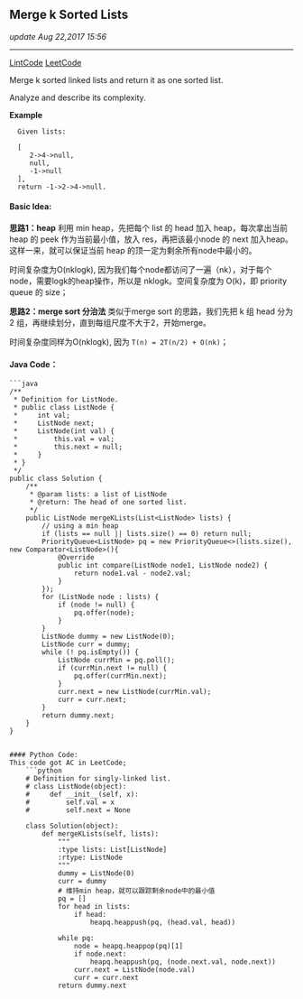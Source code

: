 ## Merge k Sorted Lists
_update Aug 22,2017  15:56_

---
[LintCode](http://www.lintcode.com/en/problem/merge-k-sorted-lists/)
[LeetCode](https://leetcode.com/problems/merge-k-sorted-lists/description/)

Merge k sorted linked lists and return it as one sorted list.

Analyze and describe its complexity.

**Example**

      Given lists:
      
      [
         2->4->null,
         null,
         -1->null
      ],
      return -1->2->4->null.
      
#### Basic Idea:
**思路1：heap**
利用 min heap，先把每个 list 的 head 加入 heap，每次拿出当前 heap 的 peek 作为当前最小值，放入 res，再把该最小node 的 next 加入heap。这样一来，就可以保证当前 heap 的顶一定为剩余所有node中最小的。

时间复杂度为O(nklogk), 因为我们每个node都访问了一遍（nk），对于每个node，需要logk的heap操作，所以是 nklogk。空间复杂度为 O(k)，即 priority queue 的 size；

**思路2：merge sort 分治法**
类似于merge sort 的思路，我们先把 k 组 head 分为 2 组，再继续划分，直到每组尺度不大于2，开始merge。

时间复杂度同样为O(nklogk), 因为 `T(n) = 2T(n/2) + O(nk)`；

#### Java Code：
    ```java
    /**
     * Definition for ListNode.
     * public class ListNode {
     *     int val;
     *     ListNode next;
     *     ListNode(int val) {
     *         this.val = val;
     *         this.next = null;
     *     }
     * }
     */ 
    public class Solution {
        /**
         * @param lists: a list of ListNode
         * @return: The head of one sorted list.
         */
        public ListNode mergeKLists(List<ListNode> lists) {  
            // using a min heap
            if (lists == null || lists.size() == 0) return null;
            PriorityQueue<ListNode> pq = new PriorityQueue<>(lists.size(), new Comparator<ListNode>(){
                @Override
                public int compare(ListNode node1, ListNode node2) {
                    return node1.val - node2.val;
                }
            });
            for (ListNode node : lists) {
                if (node != null) {
                    pq.offer(node);
                }
            }
            ListNode dummy = new ListNode(0);
            ListNode curr = dummy;
            while (! pq.isEmpty()) {
                ListNode currMin = pq.poll();
                if (currMin.next != null) {
                    pq.offer(currMin.next);
                }
                curr.next = new ListNode(currMin.val);
                curr = curr.next;
            }
            return dummy.next;
        }
    }
```

#### Python Code:
This code got AC in LeetCode;
    ```python
    # Definition for singly-linked list.
    # class ListNode(object):
    #     def __init__(self, x):
    #         self.val = x
    #         self.next = None
    
    class Solution(object):
        def mergeKLists(self, lists):
            """
            :type lists: List[ListNode]
            :rtype: ListNode
            """
            dummy = ListNode(0)
            curr = dummy
            # 维持min heap，就可以跟踪剩余node中的最小值
            pq = []
            for head in lists:
                if head:
                    heapq.heappush(pq, (head.val, head))
                
            while pq:
                node = heapq.heappop(pq)[1]
                if node.next:
                    heapq.heappush(pq, (node.next.val, node.next))
                curr.next = ListNode(node.val)
                curr = curr.next
            return dummy.next
```






